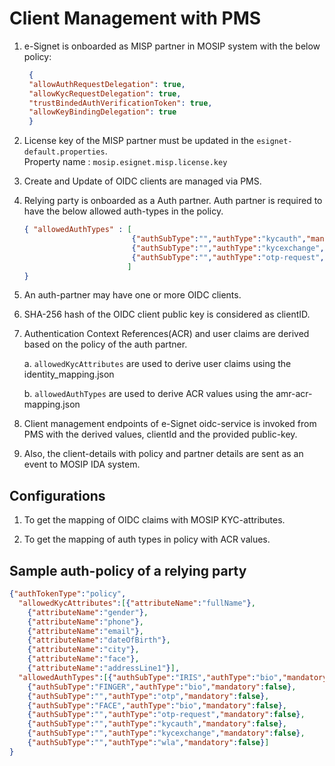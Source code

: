 # Client Management with PMS


1. e-Signet is onboarded as MISP partner in MOSIP system with the below policy:

   ```json lines
    {
    "allowAuthRequestDelegation": true,
    "allowKycRequestDelegation": true,
    "trustBindedAuthVerificationToken": true,
    "allowKeyBindingDelegation": true
    }
    ```
2. License key of the MISP partner must be updated in the `esignet-default.properties`.<br> Property name : `mosip.esignet.misp.license.key`
3. Create and Update of OIDC clients are managed via PMS.
4. Relying party is onboarded as a Auth partner. Auth partner is required to have the below allowed auth-types in the policy.

   ```json lines
   { "allowedAuthTypes" : [
                           {"authSubType":"","authType":"kycauth","mandatory":false},
                           {"authSubType":"","authType":"kycexchange","mandatory":false},
                           {"authSubType":"","authType":"otp-request","mandatory":false},
                          ]
   }
    ```      
5. An auth-partner may have one or more OIDC clients.
6. SHA-256 hash of the OIDC client public key is considered as clientID.
7. Authentication Context References(ACR) and user claims are derived based on the policy of the auth partner.

   a. `allowedKycAttributes` are used to derive user claims using the identity_mapping.json 

   b. `allowedAuthTypes` are used to derive ACR values using the amr-acr-mapping.json

8. Client management endpoints of e-Signet oidc-service is invoked from PMS with the derived values, clientId and the provided public-key.
9. Also, the client-details with policy and partner details are sent as an event to MOSIP IDA system.

## Configurations

1. To get the mapping of OIDC claims with MOSIP KYC-attributes.

   [](https://github.com/mosip/mosip-config/blob/develop-v3/idp-claims-mapping.json)

2. To get the mapping of auth types in policy with ACR values.

   [](https://github.com/mosip/mosip-config/blob/develop-v3/amr-acr-mapping.json)

## Sample auth-policy of a relying party

```json lines
{"authTokenType":"policy",
  "allowedKycAttributes":[{"attributeName":"fullName"},
    {"attributeName":"gender"},
    {"attributeName":"phone"},
    {"attributeName":"email"},
    {"attributeName":"dateOfBirth"},
    {"attributeName":"city"},
    {"attributeName":"face"},
    {"attributeName":"addressLine1"}],
  "allowedAuthTypes":[{"authSubType":"IRIS","authType":"bio","mandatory":false},
    {"authSubType":"FINGER","authType":"bio","mandatory":false},
    {"authSubType":"","authType":"otp","mandatory":false},
    {"authSubType":"FACE","authType":"bio","mandatory":false},
    {"authSubType":"","authType":"otp-request","mandatory":false},
    {"authSubType":"","authType":"kycauth","mandatory":false},
    {"authSubType":"","authType":"kycexchange","mandatory":false},
    {"authSubType":"","authType":"wla","mandatory":false}]
}
```
